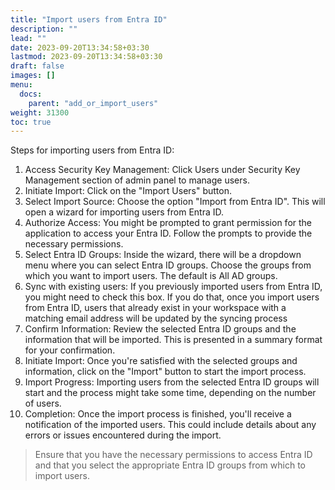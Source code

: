 ```yaml
---
title: "Import users from Entra ID"
description: ""
lead: ""
date: 2023-09-20T13:34:58+03:30
lastmod: 2023-09-20T13:34:58+03:30
draft: false
images: []
menu:
  docs:
    parent: "add_or_import_users"
weight: 31300
toc: true
---
```


Steps for importing users from Entra ID:

1. Access Security Key Management: Click Users under Security Key Management section of admin panel to manage users.  
2. Initiate Import: Click on the "Import Users" button.  
3. Select Import Source: Choose the option "Import from Entra ID". This will open a wizard for importing users from Entra ID.  
4. Authorize Access: You might be prompted to grant permission for the application to access your Entra ID. Follow the prompts to provide the necessary permissions.  
5. Select Entra ID Groups: Inside the wizard, there will be a dropdown menu where you can select Entra ID groups. Choose the groups from which you want to import users. The default is All AD groups.  
6. Sync with existing users: If you previously imported users from Entra ID, you might need to check this box. If you do that, once you import users from Entra ID, users that already exist in your workspace with a matching email address will be updated by the syncing process  
7. Confirm Information: Review the selected Entra ID groups and the information that will be imported. This is presented in a summary format for your confirmation.  
8. Initiate Import: Once you're satisfied with the selected groups and information, click on the "Import" button to start the import process.  
9. Import Progress: Importing users from the selected Entra ID groups will start and the process might take some time, depending on the number of users.  
10. Completion: Once the import process is finished, you'll receive a notification of the imported users. This could include details about any errors or issues encountered during the import.  

> Ensure that you have the necessary permissions to access Entra ID and that you select the appropriate Entra ID groups from which to import users.
